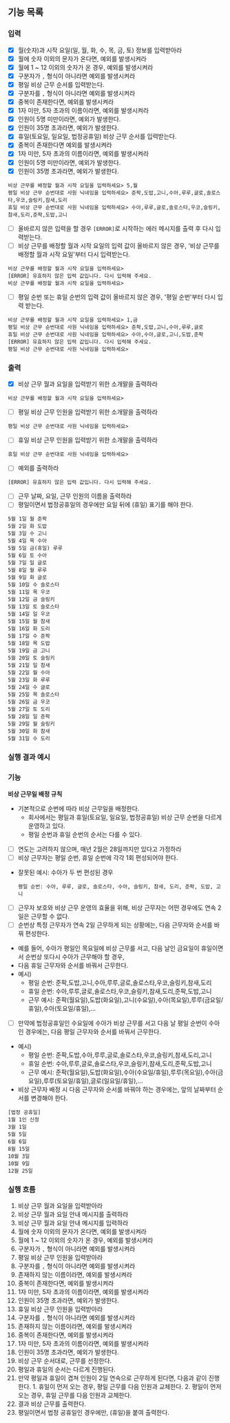 ## 기능 목록

### 입력

- [x]  월(숫자)과 시작 요일(일, 월, 화, 수, 목, 금, 토) 정보를 입력받아라
  - [x]  월에 숫자 이외의 문자가 온다면, 예외를 발생시켜라
  - [x]  월에 1 ~ 12 이외의 숫자가 온 경우, 예외를 발생시켜라
  - [x]  구분자가 `,`  형식이 아니라면 예외를 발생시켜라
- [x]  평일 비상 근무 순서를 입력받는다.
  - [x]  구분자를 `,` 형식이 아니라면 예외를 발생시켜라
  - [x]  중복이 존재한다면, 예외를 발생시켜라
  - [x]  1자 미만, 5자 초과의 이름이라면, 예외를 발생시켜라
  - [x]  인원이 5명 미만이라면, 예외가 발생한다.
  - [x]  인원이 35명 초과라면, 예외가 발생한다.
- [x]  휴일(토요일, 일요일, 법정공휴일) 비상 근무 순서를 입력받는다.
  - [x]  중복이 존재한다면 예외를 발생시켜라
  - [x]  1자 미만, 5자 초과의 이름이라면, 예외를 발생시켜라
  - [x]  인원이 5명 미만이라면, 예외가 발생한다.
  - [x]  인원이 35명 초과라면, 예외가 발생한다.

```
비상 근무를 배정할 월과 시작 요일을 입력하세요> 5,월
평일 비상 근무 순번대로 사원 닉네임을 입력하세요> 준팍,도밥,고니,수아,루루,글로,솔로스타,우코,슬링키,참새,도리
휴일 비상 근무 순번대로 사원 닉네임을 입력하세요> 수아,루루,글로,솔로스타,우코,슬링키,참새,도리,준팍,도밥,고니
```

- [ ]  올바르지 않은 입력을 할 경우 `[ERROR]`로 시작하는 에러 메시지를 출력 후 다시 입력받는다.
- [ ]  비상 근무를 배정할 월과 시작 요일의 입력 값이 올바르지 않은 경우, '비상 근무를 배정할 월과 시작 요일'부터 다시 입력받는다.

```
비상 근무를 배정할 월과 시작 요일을 입력하세요>
[ERROR] 유효하지 않은 입력 값입니다. 다시 입력해 주세요.
비상 근무를 배정할 월과 시작 요일을 입력하세요>

```

- [ ]  평일 순번 또는 휴일 순번의 입력 값이 올바르지 않은 경우, '평일 순번'부터 다시 입력 받는다.

```
비상 근무를 배정할 월과 시작 요일을 입력하세요> 1,금
평일 비상 근무 순번대로 사원 닉네임을 입력하세요> 준팍,도밥,고니,수아,루루,글로
휴일 비상 근무 순번대로 사원 닉네임을 입력하세요> 수아,수아,글로,고니,도밥,준팍
[ERROR] 유효하지 않은 입력 값입니다. 다시 입력해 주세요.
평일 비상 근무 순번대로 사원 닉네임을 입력하세요>
```

### 출력

- [x]  비상 근무 월과 요일을 입력받기 위한 소개말을 출력하라

```
비상 근무를 배정할 월과 시작 요일을 입력하세요>
```

- [ ]  평일 비상 근무 인원을 입력받기 위한 소개말을 출력하라

```
평일 비상 근무 순번대로 사원 닉네임을 입력하세요>
```

- [ ]  휴일 비상 근무 인원을 입력받기 위한 소개말을 출력하라

```
휴일 비상 근무 순번대로 사원 닉네임을 입력하세요>
```

- [ ]  예외를 출력하라

```
[ERROR] 유효하지 않은 입력 값입니다. 다시 입력해 주세요.
```

- [ ]  근무 날짜, 요일, 근무 인원의 이름을 출력하라
  - [ ]  평일이면서 법정공휴일의 경우에만 요일 뒤에 (휴일) 표기를 해야 한다.

```
5월 1일 월 준팍
5월 2일 화 도밥
5월 3일 수 고니
5월 4일 목 수아
5월 5일 금(휴일) 루루
5월 6일 토 수아
5월 7일 일 글로
5월 8일 월 루루
5월 9일 화 글로
5월 10일 수 솔로스타
5월 11일 목 우코
5월 12일 금 슬링키
5월 13일 토 솔로스타
5월 14일 일 우코
5월 15일 월 참새
5월 16일 화 도리
5월 17일 수 준팍
5월 18일 목 도밥
5월 19일 금 고니
5월 20일 토 슬링키
5월 21일 일 참새
5월 22일 월 수아
5월 23일 화 루루
5월 24일 수 글로
5월 25일 목 솔로스타
5월 26일 금 우코
5월 27일 토 도리
5월 28일 일 준팍
5월 29일 월 슬링키
5월 30일 화 참새
5월 31일 수 도리
```

### 실행 결과 예시

### 기능

**비상 근무일 배정 규칙**

- 기본적으로 순번에 따라 비상 근무일을 배정한다.
  - 회사에서는 평일과 휴일(토요일, 일요일, 법정공휴일) 비상 근무 순번을 다르게 운영하고 있다.
  - 평일 순번과 휴일 순번의 순서는 다를 수 있다.
- [ ]  연도는 고려하지 않으며, 매년 2월은 28일까지만 있다고 가정하라
- [ ]  비상 근무자는 평일 순번, 휴일 순번에 각각 1회 편성되어야 한다.
  - 잘못된 예시: 수아가 두 번 편성된 경우

      ```
      평일 순번: 수아, 루루, 글로, 솔로스타, 수아, 슬링키, 참새, 도리, 준팍, 도밥, 고니
      ```

- [ ]  근무자 보호와 비상 근무 운영의 효율을 위해, 비상 근무자는 어떤 경우에도 연속 2일은 근무할 수 없다.
  - [ ]  순번상 특정 근무자가 연속 2일 근무하게 되는 상황에는, 다음 근무자와 순서를 바꿔 편성한다.
  - 예를 들어, 수아가 평일인 목요일에 비상 근무를 서고, 다음 날인 금요일이 휴일이면서 순번상 또다시 수아가 근무해야 할 경우,
  - 다음 휴일 근무자와 순서를 바꿔서 근무한다.
  - 예시)
    - 평일 순번: 준팍,도밥,고니,수아,루루,글로,솔로스타,우코,슬링키,참새,도리
    - 휴일 순번: 수아,루루,글로,솔로스타,우코,슬링키,참새,도리,준팍,도밥,고니
    - 근무 예시: 준팍(월요일),도밥(화요일),고니(수요일),수아(목요일),루루(금요일/휴일),수아(토요일/휴일),...
- [ ]  만약에 법정공휴일인 수요일에 수아가 비상 근무를 서고 다음 날 평일 순번이 수아인 경우에는, 다음 평일 근무자와 순서를 바꿔서 근무한다.
  - 예시)
    - 평일 순번: 준팍,도밥,수아,루루,글로,솔로스타,우코,슬링키,참새,도리,고니
    - 휴일 순번: 수아,루루,글로,솔로스타,우코,슬링키,참새,도리,준팍,도밥,고니
    - 근무 예시: 준팍(월요일),도밥(화요일),수아(수요일/휴일),루루(목요일),수아(금요일),루루(토요일/휴일),글로(일요일/휴일),...
- 비상 근무자 배정 시 다음 근무자와 순서를 바꿔야 하는 경우에는, 앞의 날짜부터 순서를 변경해야 한다.

```
[법정 공휴일]
1월 1인 신정
3월 1일
5월 5일
6월 6일
8월 15일
10월 3일
10월 9일
12월 25일
```

### 실행 흐름

1. 비상 근무 월과 요일을 입력받아라
  1. 비상 근무 월과 요일 안내 메시지를 출력하라
  2. 비상 근무 월과 요일 안내 메시지를 입력하라
  3. 월에 숫자 이외의 문자가 온다면, 예외를 발생시켜라
  4. 월에 1 ~ 12 이외의 숫자가 온 경우, 예외를 발생시켜라
  5. 구분자가 `,`  형식이 아니라면 예외를 발생시켜라
2. 평일 비상 근무 인원을 입력받아라
  1. 구분자를 `,` 형식이 아니라면 예외를 발생시켜라
  2. 존재하지 않는 이름이라면, 예외를 발생시켜라
  3. 중복이 존재한다면, 예외를 발생시켜라
  4. 1자 미만, 5자 초과의 이름이라면, 예외를 발생시켜라
  5. 인원이 35명 초과라면, 예외가 발생한다.
3. 휴일 비상 근무 인원을 입력받아라
  1. 구분자를 `,` 형식이 아니라면 예외를 발생시켜라
  2. 존재하지 않는 이름이라면, 예외를 발생시켜라
  3. 중복이 존재한다면, 예외를 발생시켜라
  4. 1자 미만, 5자 초과의 이름이라면, 예외를 발생시켜라
  5. 인원이 35명 초과라면, 예외가 발생한다.
4. 비상 근무 순서대로, 근무를 선정한다.
  1. 평일과 휴일의 순서는 다르게 진행된다.
  2. 만약 평일과 휴일이 겹쳐 인원이 2일 연속으로 근무하게 된다면, 다음과 같이 진행한다.
    1. 휴일이 먼저 오는 경우, 평일 근무를 다음 인원과 교체한다.
    2. 평일이 먼저 오는 경우, 휴일 근무를 다음 인원과 교체한다.
5. 결과 비상 근무를 출력한다.
  1. 평일이면서 법정 공휴일인 경우에만, (휴일)을 붙여 출력한다.